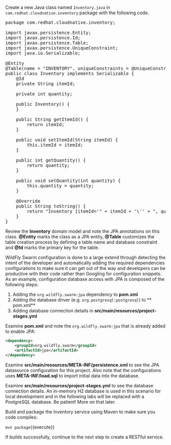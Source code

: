 Create a new Java class named `Inventory.java` in 
`com.redhat.cloudnative.inventory` package with the following code.

<pre class="file" data-filename="./src/main/java/com/redhat/cloudnative/inventory/Inventory.java" data-target="replace">
package com.redhat.cloudnative.inventory;

import javax.persistence.Entity;
import javax.persistence.Id;
import javax.persistence.Table;
import javax.persistence.UniqueConstraint;
import java.io.Serializable;

@Entity
@Table(name = "INVENTORY", uniqueConstraints = @UniqueConstraint(columnNames = "itemId"))
public class Inventory implements Serializable {
	@Id
    private String itemId;

    private int quantity;

    public Inventory() {
    }

    public String getItemId() {
        return itemId;
    }

    public void setItemId(String itemId) {
        this.itemId = itemId;
    }

    public int getQuantity() {
        return quantity;
    }

    public void setQuantity(int quantity) {
        this.quantity = quantity;
    }

    @Override
    public String toString() {
        return "Inventory [itemId='" + itemId + '\'' + ", quantity=" + quantity + ']';
    }
}
</pre>

Review the **Inventory** domain model and note the JPA annotations on this class. **@Entity** marks
the class as a JPA entity, **@Table** customizes the table creation process by defining a table
name and database constraint and **@Id** marks the primary key for the table.

WildFly Swarm configuration is done to a large extend through detecting the intent of the
developer and automatically adding the required dependencies configurations to make sure it can
get out of the way and developers can be productive with their code rather than Googling for
configuration snippets. As an example, configuration database access with JPA is composed of
the following steps:

1. Adding the `org.wildfly.swarm:jpa` dependency to **pom.xml**
2. Adding the database driver (e.g. `org.postgresql:postgresql`) to ** pom.xml**
3. Adding database connection details in **src/main/resources/project-stages.yml**

Examine **pom.xml** and note the `org.wildfly.swarm:jpa` that is already added to enable JPA:

```xml
<dependency>
    <groupId>org.wildfly.swarm</groupId>
    <artifactId>jpa</artifactId>
</dependency>
```

Examine **src/main/resources/META-INF/persistence.xml** to see the JPA datasource configuration
for this project. Also note that the configurations uses **META-INF/load.sql** to import
initial data into the database.

Examine **src/main/resources/project-stages.yml** to see the database connection details.
An in-memory H2 database is used in this scenario for local development and in the following
labs will be replaced with a PostgreSQL database. Be patient! More on that later.

Build and package the Inventory service using Maven to make sure you code compiles:

```mvn package```{{execute}}

If builds successfully, continue to the next step to create a RESTful service.
